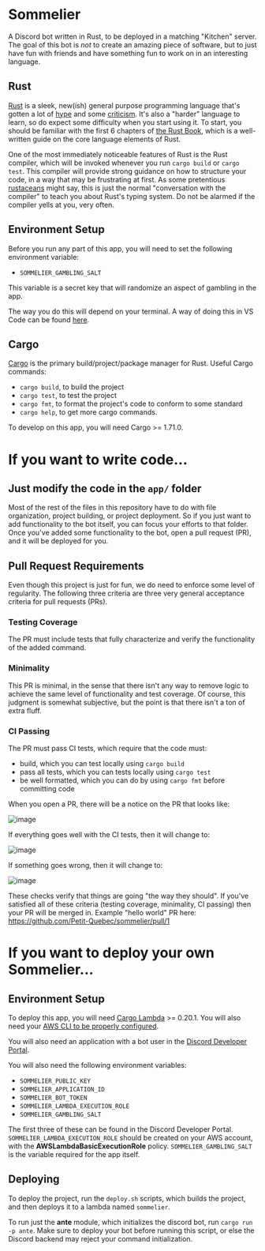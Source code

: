 # Sommelier
A Discord bot written in Rust, to be deployed in a matching "Kitchen" server. The goal of this bot is _not_ to create an amazing piece of software, but to just have fun with friends and have something fun to work on in an interesting language. 

## Rust
[Rust](https://www.rust-lang.org/) is a sleek, new(ish) general purpose programming language that's gotten a lot of [hype](https://dev.to/somedood/rust-reviewed-is-the-hype-justified-1pa1) and some [criticism](https://www.reddit.com/r/rustjerk/). It's also a "harder" language to learn, so do expect some difficulty when you start using it. To start, you should be familiar with the first 6 chapters of [the Rust Book](https://doc.rust-lang.org/book/), which is a well-written guide on the core language elements of Rust.

One of the most immediately noticeable features of Rust is the Rust compiler, which will be invoked whenever you run `cargo build` or `cargo test`. This compiler will provide strong guidance on how to structure your code, in a way that may be frustrating at first. As some pretentious [rustaceans](https://rustaceans.org/) might say, this is just the normal "conversation with the compiler" to teach you about Rust's typing system. Do not be alarmed if the compiler yells at you, very often. 

## Environment Setup
Before you run any part of this app, you will need to set the following environment variable:
- `SOMMELIER_GAMBLING_SALT`

This variable is a secret key that will randomize an aspect of gambling in the app.

The way you do this will depend on your terminal. A way of doing this in VS Code can be found [here](https://stackoverflow.com/questions/48595446/is-there-any-way-to-set-environment-variables-in-visual-studio-code).

## Cargo
[Cargo](https://doc.rust-lang.org/cargo/getting-started/installation.html) is the primary build/project/package manager for Rust. Useful Cargo commands:
- `cargo build`, to build the project
- `cargo test`, to test the project
- `cargo fmt`, to format the project's code to conform to some standard
- `cargo help`, to get more cargo commands.

To develop on this app, you will need Cargo >= 1.71.0.

# If you want to write code...

## Just modify the code in the `app/` folder
Most of the rest of the files in this repository have to do with file organization, project building, or project deployment. So if you just want to add functionality to the bot itself, you can focus your efforts to that folder. Once you've added some functionality to the bot, open a pull request (PR), and it will be deployed for you. 

## Pull Request Requirements
Even though this project is just for fun, we do need to enforce some level of regularity. The following three criteria are three very general acceptance criteria for pull requests (PRs).

### Testing Coverage
The PR must include tests that fully characterize and verify the functionality of the added command. 

### Minimality
This PR is minimal, in the sense that there isn't any way to remove logic to achieve the same level of functionality and test coverage. Of course, this judgment is somewhat subjective, but the point is that there isn't a ton of extra fluff.

### CI Passing
The PR must pass CI tests, which require that the code must:

- build, which you can test locally using `cargo build`
- pass all tests, which you can tests locally using `cargo test`
- be well formatted, which you can do by using `cargo fmt` before committing code

When you open a PR, there will be a notice on the PR that looks like:

![image](https://github.com/Petit-Quebec/sommelier/assets/36433367/ffbe403b-3c5d-4736-890e-daf9f9c93d42)

If everything goes well with the CI tests, then it will change to:

![image](https://github.com/Petit-Quebec/sommelier/assets/36433367/3c70a725-4ae0-4939-b8ee-021157bafcbe)

If something goes wrong, then it will change to:

![image](https://github.com/Petit-Quebec/sommelier/assets/36433367/1cfbe566-cc92-429f-bd06-37d3956368ec)

These checks verify that things are going "the way they should". If you've satisfied all of these criteria (testing coverage, minimality, CI passing) then your PR will be merged in. Example "hello world" PR here: https://github.com/Petit-Quebec/sommelier/pull/1

# If you want to deploy your own Sommelier...

## Environment Setup

To deploy this app, you will need [Cargo Lambda](https://www.cargo-lambda.info/) >= 0.20.1. You will also need your [AWS CLI to be properly configured](https://docs.aws.amazon.com/cli/latest/userguide/cli-chap-configure.html). 

You will also need an application with a bot user in the [Discord Developer Portal](https://discord.com/developers/applications). 

You will also need the following environment variables: 
- `SOMMELIER_PUBLIC_KEY`
- `SOMMELIER_APPLICATION_ID`
- `SOMMELIER_BOT_TOKEN`
- `SOMMELIER_LAMBDA_EXECUTION_ROLE`
- `SOMMELIER_GAMBLING_SALT`

The first three of these can be found in the Discord Developer Portal. `SOMMELIER_LAMBDA_EXECUTION_ROLE` should be created on your AWS account, with the **AWSLambdaBasicExecutionRole** policy. `SOMMELIER_GAMBLING_SALT` is the variable required for the app itself.

## Deploying
To deploy the project, run the `deploy.sh` scripts, which builds the project, and then deploys it to a lambda named `sommelier`. 

To run just the **ante** module, which initializes the discord bot, run `cargo run -p ante`. Make sure to deploy your bot before running this script, or else the Discord backend may reject your command initialization.
